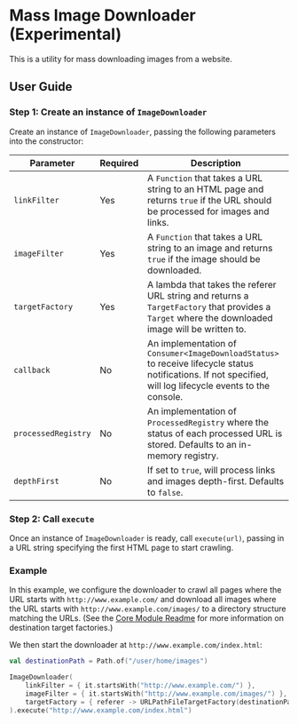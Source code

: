 # Mass Image Downloader (Experimental)

This is a utility for mass downloading images from a website.

## User Guide

### Step 1: Create an instance of `ImageDownloader`

Create an instance of `ImageDownloader`, passing the following parameters into the constructor:

| Parameter           | Required | Description                                                                                                                                                 |
|---------------------|----------|-------------------------------------------------------------------------------------------------------------------------------------------------------------|
| `linkFilter`        | Yes      | A `Function` that takes a URL string to an HTML page and returns `true` if the URL should be processed for images and links.                                |
| `imageFilter`       | Yes      | A `Function` that takes a URL string to an image and returns `true` if the image should be downloaded.                                                      |
| `targetFactory`     | Yes      | A lambda that takes the referer URL string and returns a `TargetFactory` that provides a `Target` where the downloaded image will be written to.            |
| `callback`          | No       | An implementation of `Consumer<ImageDownloadStatus>` to receive lifecycle status notifications. If not specified, will log lifecycle events to the console. |
| `processedRegistry` | No       | An implementation of `ProcessedRegistry` where the status of each processed URL is stored. Defaults to an in-memory registry.                               |
| `depthFirst`        | No       | If set to `true`, will process links and images depth-first. Defaults to `false`.                                                                           |                                                                        

### Step 2: Call `execute`

Once an instance of `ImageDownloader` is ready, call `execute(url)`, passing in a URL string specifying the first HTML
page to start crawling.

### Example

In this example, we configure the downloader to crawl all pages where the URL starts with `http://www.example.com/` and
download all images where the URL starts with `http://www.example.com/images/` to a directory structure matching the
URLs.  (See the [Core Module Readme](../core/README.md) for more information on destination target factories.)

We then start the downloader at `http://www.example.com/index.html`:

```kotlin
val destinationPath = Path.of("/user/home/images")

ImageDownloader(
    linkFilter = { it.startsWith("http://www.example.com/") },
    imageFilter = { it.startsWith("http://www.example.com/images/") },
    targetFactory = { referer -> URLPathFileTargetFactory(destinationPath) }
).execute("http://www.example.com/index.html")
```